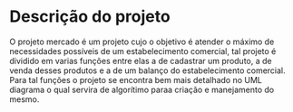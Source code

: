 # Descrição do projeto
O projeto mercado é um projeto cujo o objetivo é atender o máximo de necessidades possíveis de um estabelecimento comercial,
tal projeto é dividido em varias funções entre elas a de cadastrar um produto, a de venda desses produtos  e a de um balanço
do estabelecimento comercial. Para tal funções o projeto se encontra bem mais detalhado no UML diagrama o qual servira de algorítimo
paraa criação e manejamento do mesmo.
